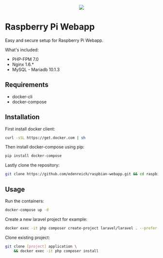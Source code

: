 <p align="center"><img src="https://s9.postimg.cc/ya01jy827/raspberry-pi-app.jpg"></p>

# Raspberry Pi Webapp

Easy and secure setup for Raspberry Pi Webapp.

What's included: 
- PHP-FPM 7.0 
- Nginx 1.6.*
- MySQL - Mariadb 10.1.3

## Requirements

- docker-cli
- docker-compose

## Installation

First install docker client:
```sh
curl -sSL https://get.docker.com | sh
```

Then install docker-compose using pip:
```sh
pip install docker-compose
```

Lastly clone the repository:
```sh
git clone https://github.com/edenreich/raspbian-webapp.git && cd raspbian-webapp
```
## Usage

Run the containers:
```sh
docker-compose up -d
```

Create a new laravel project for example:
```sh
docker exec -it php composer create-project laravel/laravel . --prefer-dist
```

Clone existing project:
```sh
git clone [project] application \
	&& docker exec -it php composer install
```

